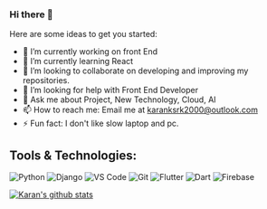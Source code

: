 ### Hi there 👋


Here are some ideas to get you started:

- 🔭 I’m currently working on front End
- 🌱 I’m currently learning React
- 👯 I’m looking to collaborate on developing and improving my repositories.
- 🤔 I’m looking for help with Front End Developer
- 💬 Ask me about Project, New Technology, Cloud, AI
- 📫 How to reach me: Email me at karanksrk2000@outlook.com
- ⚡ Fun fact: I don't like slow laptop and pc.



## Tools & Technologies:
![Python](https://img.shields.io/static/v1?style=for-the-badge&logo=python&message=Python&label=&color=3671A3&labelColor=000000)
![Django](https://img.shields.io/static/v1?style=for-the-badge&logo=django&message=Django&label=&color=092D1F&labelColor=000000)
![VS Code](https://img.shields.io/static/v1?style=for-the-badge&logo=visual-studio-code&message=VS%20Code&label=&color=0081CF&labelColor=000000)
![Git](https://img.shields.io/static/v1?style=for-the-badge&logo=git&message=Git&label=&color=F05032&labelColor=000000)
![Flutter](https://img.shields.io/static/v1?style=for-the-badge&logo=flutter&message=Flutter&label=&color=01579B&labelColor=000000)
![Dart](https://img.shields.io/static/v1?style=for-the-badge&logo=dart&message=Dart&label=&color=2AB5F6&labelColor=000000)
![Firebase](https://img.shields.io/static/v1?style=for-the-badge&logo=firebase&message=Firebase&label=&color=F7C52B&labelColor=000000)

[![Karan's github stats](https://github-readme-stats.vercel.app/api?username=karan-ksrk&theme=blue-green)](https://github.com/karan-ksrk/github-readme-stats)
